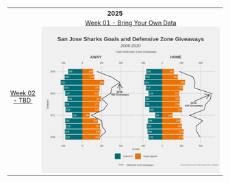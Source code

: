 <table>
<thread>
  <th colspan="4">2025</th>

<tr>
<td align="center">
   <a href="">
  Week 02 - TBD
  </a>
<img src="" width = "250"> 
</td>
  
<td align="center">
  <a href="https://github.com/hdailey/TidyTuesday/tree/main/2025/2025-01-01_BringYourOwn">
  Week 01 - Bring Your Own Data
  </a>
<img src="https://github.com/hdailey/TidyTuesday/blob/main/2025/2025-01-01_BringYourOwn/2025-01-02_TT.png"> 
  </td>
</tr>

</thread>
</table>
